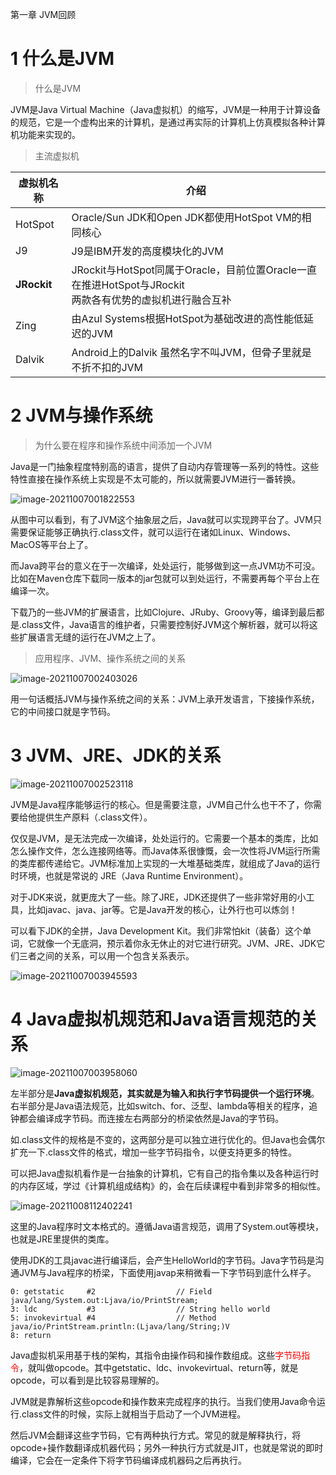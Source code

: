 第一章 JVM回顾

# 1 什么是JVM

> 什么是JVM

JVM是Java Virtual Machine（Java虚拟机）的缩写，JVM是一种用于计算设备的规范，它是一个虚构出来的计算机，是通过再实际的计算机上仿真模拟各种计算机功能来实现的。

> 主流虚拟机

| 虚拟机名称  | 介绍                                                         |
| ----------- | ------------------------------------------------------------ |
| HotSpot     | Oracle/Sun JDK和Open JDK都使用HotSpot VM的相同核心           |
| J9          | J9是IBM开发的高度模块化的JVM                                 |
| **JRockit** | JRockit与HotSpot同属于Oracle，目前位置Oracle一直在推进HotSpot与JRockit<br>两款各有优势的虚拟机进行融合互补 |
| Zing        | 由Azul Systems根据HotSpot为基础改进的高性能低延迟的JVM       |
| Dalvik      | Android上的Dalvik 虽然名字不叫JVM，但骨子里就是不折不扣的JVM |

# 2 JVM与操作系统

> 为什么要在程序和操作系统中间添加一个JVM

Java是一门抽象程度特别高的语言，提供了自动内存管理等一系列的特性。这些特性直接在操作系统上实现是不太可能的，所以就需要JVM进行一番转换。

![image-20211007001822553](assest/image-20211007001822553.png)

从图中可以看到，有了JVM这个抽象层之后，Java就可以实现跨平台了。JVM只需要保证能够正确执行.class文件，就可以运行在诸如Linux、Windows、MacOS等平台上了。

而Java跨平台的意义在于一次编译，处处运行，能够做到这一点JVM功不可没。比如在Maven仓库下载同一版本的jar包就可以到处运行，不需要再每个平台上在编译一次。

下载乃的一些JVM的扩展语言，比如Clojure、JRuby、Groovy等，编译到最后都是.class文件，Java语言的维护者，只需要控制好JVM这个解析器，就可以将这些扩展语言无缝的运行在JVM之上了。



> 应用程序、JVM、操作系统之间的关系

![image-20211007002403026](assest/image-20211007002403026.png)

用一句话概括JVM与操作系统之间的关系：JVM上承开发语言，下接操作系统，它的中间接口就是字节码。

# 3 JVM、JRE、JDK的关系

![image-20211007002523118](assest/image-20211007002523118.png)

JVM是Java程序能够运行的核心。但是需要注意，JVM自己什么也干不了，你需要给他提供生产原料（.class文件）。

仅仅是JVM，是无法完成一次编译，处处运行的。它需要一个基本的类库，比如怎么操作文件，怎么连接网络等。而Java体系很慷慨，会一次性将JVM运行所需的类库都传递给它。JVM标准加上实现的一大堆基础类库，就组成了Java的运行时环境，也就是常说的 JRE（Java Runtime Environment）。

对于JDK来说，就更庞大了一些。除了JRE，JDK还提供了一些非常好用的小工具，比如javac、java、jar等。它是Java开发的核心，让外行也可以炼剑！

可以看下JDK的全拼，Java Development Kit。我们非常怕kit（装备）这个单词，它就像一个无底洞，预示着你永无休止的对它进行研究。JVM、JRE、JDK它们三者之间的关系，可以用一个包含关系表示。

![image-20211007003945593](assest/image-20211007003945593.png)

# 4 Java虚拟机规范和Java语言规范的关系

![image-20211007003958060](assest/image-20211007003958060.png)

左半部分是**Java虚拟机规范，其实就是为输入和执行字节码提供一个运行环境**。右半部分是Java语法规范，比如switch、for、泛型、lambda等相关的程序，追钟都会编译成字节码。而连接左右两部分的桥梁依然是Java的字节码。

如.class文件的规格是不变的，这两部分是可以独立进行优化的。但Java也会偶尔扩充一下.class文件的格式，增加一些字节码指令，以便支持更多的特性。

可以把Java虚拟机看作是一台抽象的计算机，它有自己的指令集以及各种运行时的内存区域，学过《计算机组成结构》的，会在后续课程中看到非常多的相似性。

![image-20211008112402241](assest/image-20211008112402241.png)

这里的Java程序时文本格式的。遵循Java语言规范，调用了System.out等模块，也就是JRE里提供的类库。

使用JDK的工具javac进行编译后，会产生HelloWorld的字节码。Java字节码是沟通JVM与Java程序的桥梁，下面使用javap来稍微看一下字节码到底什么样子。

```
0: getstatic     #2                  // Field java/lang/System.out:Ljava/io/PrintStream;
3: ldc           #3                  // String hello world
5: invokevirtual #4                  // Method java/io/PrintStream.println:(Ljava/lang/String;)V
8: return

```

Java虚拟机采用基于栈的架构，其指令由操作码和操作数组成。这些<font color='red'>字节码指令</font>，就叫做opcode。其中getstatic、ldc、invokevirtual、return等，就是opcode，可以看到是比较容易理解的。

JVM就是靠解析这些opcode和操作数来完成程序的执行。当我们使用Java命令运行.class文件的时候，实际上就相当于启动了一个JVM进程。

然后JVM会翻译这些字节码，它有两种执行方式。常见的就是解释执行，将opcode+操作数翻译成机器代码；另外一种执行方式就是JIT，也就是常说的即时编译，它会在一定条件下将字节码编译成机器码之后再执行。
